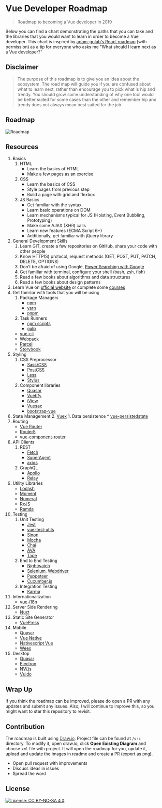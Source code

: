 # Vue Developer Roadmap

> Roadmap to becoming a Vue developer in 2019

Below you can find a chart demonstrating the paths that you can take and the libraries that you would want to learn in order to become a Vue developer. This chart is inspired by [adam-golab's React roadmap](https://github.com/adam-golab/react-developer-roadmap) (with permission) as a tip for everyone who asks me "What should I learn next as a Vue developer?"

## Disclaimer
> The purpose of this roadmap is to give you an idea about the ecosystem. The road map will guide you if you are confused about what to learn next, rather than encourage you to pick what is hip and trendy. You should grow some understanding of why one tool would be better suited for some cases than the other and remember hip and trendy does not always mean best suited for the job

## Roadmap

![Roadmap](./roadmap.png)

## Resources

1. Basics
    1. HTML
        * Learn the basics of HTML
        * Make a few pages as an exercise
    2. CSS
        * Learn the basics of CSS
        * Style pages from previous step
        * Build a page with grid and flexbox
    3. JS Basics
        * Get familiar with the syntax
        * Learn basic operations on DOM
        * Learn mechanisms typical for JS (Hoisting, Event Bubbling, Prototyping)
        * Make some AJAX (XHR) calls
        * Learn new features (ECMA Script 6+)
        * Additionally, get familiar with jQuery library
2. General Development Skills
    1. Learn GIT, create a few repositories on GitHub, share your code with other people
    2. Know HTTP(S) protocol, request methods (GET, POST, PUT, PATCH, DELETE, OPTIONS)
    3. Don't be afraid of using Google, [Power Searching with Google](http://www.powersearchingwithgoogle.com/)
    4. Get familiar with terminal, configure your shell (bash, zsh, fish)
    5. Read a few books about algorithms and data structures
    6. Read a few books about design patterns
3. Learn Vue on [official website](https://vuejs.org/v2/guide/index.html) or complete some [courses](https://egghead.io/courses/develop-basic-web-apps-with-vue-js)
4. Get familiar with tools that you will be using
    1. Package Managers
        * [npm](https://www.npmjs.com/)
        * [yarn](https://yarnpkg.com/lang/en/)
        * [pnpm](https://pnpm.js.org/)
    2. Task Runners
        * [npm scripts](https://docs.npmjs.com/misc/scripts)
        * [gulp](https://gulpjs.com/)
    * [vue-cli](https://cli.vuejs.org/)
    * [Webpack](https://webpack.js.org/)
    * [Parcel](https://parceljs.org/)
    * [Storybook](https://storybook.js.org/)
5. Styling
    1. CSS Preprocessor
        * [Sass/CSS](https://sass-lang.com/)
        * [PostCSS](https://postcss.org/)
        * [Less](http://lesscss.org/)
        * [Stylus](http://stylus-lang.com/)
    2. Component libraries
        * [Quasar](https://quasar-framework.org/)
        * [Vuetify](https://vuetifyjs.com/en/)
        * [iView](https://www.iviewui.com/)
        * [Vuesax](https://lusaxweb.github.io/vuesax/)
        * [bootstrap-vue](https://bootstrap-vue.js.org/)
6. State Management
    2. [Vuex](https://vuex.vuejs.org/)
        1. Data persistence
            * [vue-persistedstate](https://github.com/robinvdvleuten/vuex-persistedstate)
7. Routing
    * [Vue Router](https://router.vuejs.org/)
    * [Router5](https://router5.js.org/)
    * [vue-component-router](https://github.com/blocka/vue-component-router)
10. API Clients
    1. REST
        * [Fetch](https://developer.mozilla.org/en-US/docs/Web/API/Fetch_API)
        * [SuperAgent](https://visionmedia.github.io/superagent/)
        * [axios](https://github.com/axios/axios)
    2. GraphQL
        * [Apollo](https://www.apollographql.com/docs/react/)
        * [Relay](https://facebook.github.io/relay/)
11. Utility Libraries
    * [Lodash](https://lodash.com/)
    * [Moment](https://momentjs.com/)
    * [Numeral](http://numeraljs.com/)
    * [RxJS](http://reactivex.io/)
    * [Ramda](https://ramdajs.com/)
12. Testing
    1. Unit Testing
        * [Jest](https://facebook.github.io/jest/)
        * [vue-test-utils](https://github.com/vuejs/vue-test-utils/)
        * [Sinon](http://sinonjs.org/)
        * [Mocha](https://mochajs.org/)
        * [Chai](http://www.chaijs.com/)
        * [AVA](https://github.com/avajs/ava)
        * [Tape](https://github.com/substack/tape)
    2. End to End Testing
        * [Nightwatch](http://nightwatchjs.org/)
        * [Selenium](https://www.seleniumhq.org/), [Webdriver](http://webdriver.io/)
        * [Puppeteer](https://pptr.dev/)
        * [Cucumber.js](https://github.com/cucumber/cucumber-js)
    3. Integration Testing
        * [Karma](https://karma-runner.github.io/)
13. Internationalization
    * [vue-i18n](https://kazupon.github.io/vue-i18n/)
14. Server Side Rendering
    * [Nuxt](https://nuxtjs.org/)
15. Static Site Generator
    * [VuePress](https://vuepress.vuejs.org/)
17. Mobile
    * [Quasar](https://quasar-framework.org/)
    * [Vue Native](https://github.com/GeekyAnts/vue-native-core/)
    * [Nativescript Vue](https://nativescript-vue.org/)
    * [Weex](https://weex.incubator.apache.org/)
18. Desktop
    * [Quasar](https://quasar-framework.org/)
    * [Electron](https://electronjs.org/)
    * [NW.js](https://nwjs.io/)
    * [Vuido](https://vuido.mimec.org/)

## Wrap Up

If you think the roadmap can be improved, please do open a PR with any updates and submit any issues. Also, I will continue to improve this, so you might want to star this repository to revisit.

## Contribution

The roadmap is built using [Draw.io](https://www.draw.io/). Project file can be found at `/src` directory. To modify it, open draw.io, click **Open Existing Diagram** and choose `xml` file with project. It will open the roadmap for you, update it, upload and update the images in readme and create a PR (export as png).

- Open pull request with improvements
- Discuss ideas in issues
- Spread the word

## License

[![License: CC BY-NC-SA 4.0](https://img.shields.io/badge/License-CC%20BY--NC--SA%204.0-lightgrey.svg)](https://creativecommons.org/licenses/by-nc-sa/4.0/)
